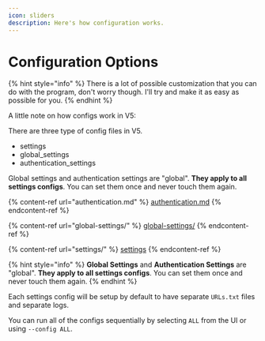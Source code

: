 ```yaml
---
icon: sliders
description: Here's how configuration works.
---
```


# Configuration Options

{% hint style="info" %}
There is a lot of possible customization that you can do with the program, don't worry though. I'll try and make it as easy as possible for you.
{% endhint %}

A little note on how configs work in V5:

There are three type of config files in V5.

* settings
* global_settings
* authentication_settings

Global settings and authentication settings are "global". **They apply to all settings configs**. You can set them once and never touch them again.

{% content-ref url="authentication.md" %}
[authentication.md](authentication.md)
{% endcontent-ref %}

{% content-ref url="global-settings/" %}
[global-settings/](global-settings/)
{% endcontent-ref %}

{% content-ref url="settings/" %}
[settings](settings/)
{% endcontent-ref %}

{% hint style="info" %}
**Global Settings** and **Authentication Settings** are "global". **They apply to all settings configs**. You can set them once and never touch them again.
{% endhint %}

Each settings config will be setup by default to have separate `URLs.txt` files and separate logs.

You can run all of the configs sequentially by selecting `ALL` from the UI or using `--config ALL`.

